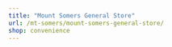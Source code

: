 ```yaml
---
title: "Mount Somers General Store"
url: /mt-somers/mount-somers-general-store/
shop: convenience
---
```

